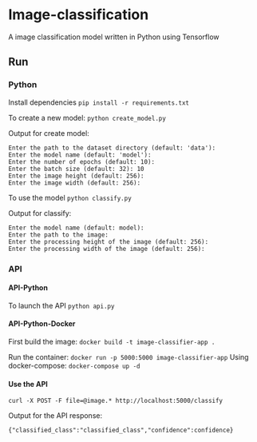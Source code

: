 # Image-classification

A image classification model written in Python using Tensorflow

## Run

### Python

Install dependencies `pip install -r requirements.txt`

To create a new model: `python create_model.py`

Output for create model:

```text
Enter the path to the dataset directory (default: 'data'):
Enter the model name (default: 'model'):
Enter the number of epochs (default: 10):
Enter the batch size (default: 32): 10
Enter the image height (default: 256): 
Enter the image width (default: 256):
```

To use the model `python classify.py`

Output for classify:

```text
Enter the model name (default: model): 
Enter the path to the image:
Enter the processing height of the image (default: 256):
Enter the processing width of the image (default: 256):
```

### API

#### API-Python

To launch the API `python api.py`

#### API-Python-Docker

First build the image: `docker build -t image-classifier-app .`

Run the container: `docker run -p 5000:5000 image-classifier-app`
Using docker-compose: `docker-compose up -d`

#### Use the API

`curl -X POST -F file=@image.* http://localhost:5000/classify`

Output for the API response:

`{"classified_class":"classified_class","confidence":confidence}`
